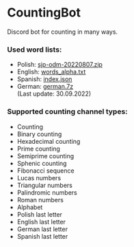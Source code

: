 # CountingBot
Discord bot for counting in many ways.


### Used word lists:
- Polish: [sjp-odm-20220807.zip](https://sjp.pl/sl/odmiany/)
- English: [words_alpha.txt](https://github.com/dwyl/english-words/blob/master/words_alpha.txt)
- Spanish: [index.json](https://github.com/words/an-array-of-spanish-words/blob/master/index.json)
- German: [german.7z](https://sourceforge.net/projects/germandict/files/)
<br>(Last update: 30.09.2022)

### Supported counting channel types:
- Counting
- Binary counting
- Hexadecimal counting
- Prime counting
- Semiprime counting
- Sphenic counting
- Fibonacci sequence
- Lucas numbers
- Triangular numbers
- Palindromic numbers
- Roman numbers
- Alphabet
- Polish last letter
- English last letter
- German last letter
- Spanish last letter
